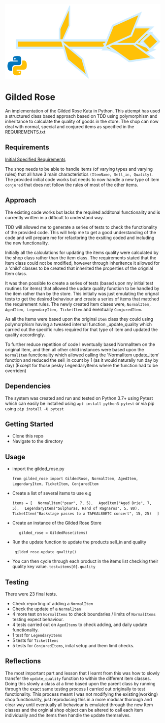 ![GildedRose](gilded_rose.png)

# Gilded Rose
An implementation of the Gilded Rose Kata in Python.  This attempt has used a structured class based approach based on TDD using polymorphism and inheritance to calculate the quality of goods in the store.  The shop can now deal with normal, special and conjured items as specified in the REQUIREMENTS.txt

## Requirements
[Initial Specified Requirements](REQUIREMENTS.txt)

The shop needs to be able to handle items (of varying types and varying rules) that all have 3 main characteristics ```(ItemName, Sell_in, Quality)```.  The provided initial code works but needs to now handle a new type of item ```conjured``` that does not follow the rules of most of the other items.

## Approach
The existing code works but lacks the required additonal functionality and is currently written in a difficult to understand way.

TDD will allowed me to generate a series of tests to check the functionality of the provided code.  This will help me to get a good understanding of the code and will prepare me for refactoring the exsiting coded and including the new functionality.

Initially all the calculations for updating the items quality were calculated by the shop class rather than the item class.  The requirements stated that the Item class could not be modified, however through inheritence it allowed for a 'child' classes to be created that inherited the properties of the orignial Item class.

It was then possible to create a series of tests (based upon my initial test routines for items) that allowed the update quality function to be handled by the item rather than by the store.  This initially was just emulating the orignal tests to get the desired behaviour and create a series of items that matched the requirement rules.  The newly created Item clases were, ```NormalItem, AgedItem, LegendaryItem, TicketItem``` and eventually ```ConjuredItem```.

As all the Items were based upon the original ```Item``` class they could using polymorphism having a tweaked internal function _update_quality which carried out the specific rules required for that type of item and updated the quality accordingly.  

To further reduce repetition of code I eventually based NormalItem on the original Item, and then all other child instances were based upon the ```NormalItem``` functionality which allowed calling the 'NormalItem update_item' function and reduced the sell_in count by 1 (as it would naturally run day by day) (Except for those pesky LegendaryItems where the function had to be overriden)

## Dependencies
The system was created and run and tested on Python 3.7+ using Pytest which can easily be installed using ```apt install python3-pytest``` or via pip using ```pip install -U pytest```

## Getting Started
- Clone this repo
- Navigate to the directory

## Usage
- import the gilded_rose.py

    ```from gilded_rose import GildedRose, NormalItem, AgedItem, LegendaryItem, TicketItem, ConjuredItem```

- Create a list of several items to use e.g

  ```items = [```
     ```   NormalItem("pear", 7, 5), ```
     ```   AgedItem("Aged Brie", 7, 5), ```
     ```   LegendaryItem("Sulphuras, Hand of Ragnaros", 5, 80), ```
     ```   TicketItem("Backstage passes to a TAFKAL80ETC concert", 15, 25)```
     ```   ] ```
- Create an instance of the Gilded Rose Store

    ```    gilded_rose = GildedRose(items) ```
- Run the update function to update the products sell_in and quality

    ``` gilded_rose.update_quality()```
- You can then cycle through each product in the items list checking their quality key value.
```test=items[0].quality```

## Testing
There were 23 final tests.
- Check reporting of adding a ```NormalItem```
- Check the update of a ```NormalItem```
- 4 more test on ```NormalItems``` to check boundaries / limits of ```NormalItems``` testing expect behaviour.
- 4 tests carried out on ```AgedItems``` to check adding, and daily update functionality.
- 1 test for ```LegendaryItems```
- 5 tests for ```TicketItems```
- 5 tests for ```ConjuredItems```, inital setup and them limit checks.

## Reflections
The most important part and lesson that I learnt from this was how to slowly transfer the ```update_quality``` function to within the different item classes.  Doing this slowly a class at a time based upon the parent class by running through the exact same testing process I carried out originally to test functionality.  This process meant I was not modifying the existing(working) shop functionality, just reproducing this in a more modular thorough and clear way until eventually all behaviour is emulated through the new Item classes and the orginial shop object can be altered to call each item individually and the items then handle the update themselves.
